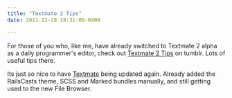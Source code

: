 ```yaml
---
title: "Textmate 2 Tips"
date: 2011-12-28 18:31:00-0400

---
```


For those of you who, like me, have already switched to Textmate 2 alpha as a daily programmer's editor, check out [Textmate 2 Tips](http://tm2tips.tumblr.com/) on tumblr. Lots of useful tips there.

Its just so nice to have [Textmate](http://macromates.com/) being updated again. Already added the RailsCasts theme, SCSS and Marked bundles manually, and still getting used to the new File Browser.
